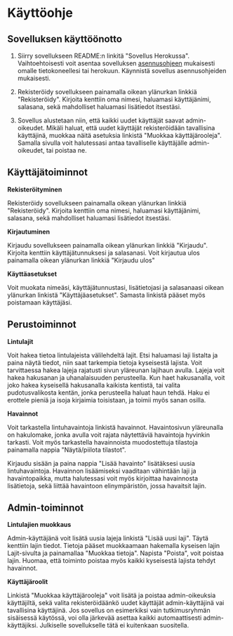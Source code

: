 # Käyttöohje

## Sovelluksen käyttöönotto

1. Siirry sovellukseen README:n linkitä "Sovellus Herokussa". Vaihtoehtoisesti voit asentaa sovelluksen [asennusohjeen](https://github.com/sonjaheikkinen/lintuhavainnot/blob/master/documentation/installation.md) mukaisesti omalle tietokoneellesi tai herokuun. Käynnistä sovellus asennusohjeiden mukaisesti. 

2. Rekisteröidy sovellukseen painamalla oikean ylänurkan linkkiä "Rekisteröidy". Kirjoita kenttiin oma nimesi, haluamasi käyttäjänimi, salasana, sekä mahdolliset haluamasi lisätiedot itsestäsi. 

3. Sovellus alustetaan niin, että kaikki uudet käyttäjät saavat admin-oikeudet. Mikäli haluat, että uudet käyttäjät rekisteröidään tavallisina käyttäjinä, muokkaa näitä asetuksia linkistä "Muokkaa käyttäjärooleja". Samalla sivulla voit halutessasi antaa tavalliselle käyttäjälle admin-oikeudet, tai poistaa ne. 

## Käyttäjätoiminnot

**Rekisteröityminen**

Rekisteröidy sovellukseen painamalla oikean ylänurkan linkkiä "Rekisteröidy". Kirjoita kenttiin oma nimesi, haluamasi käyttäjänimi, salasana, sekä mahdolliset haluamasi lisätiedot itsestäsi.

**Kirjautuminen**

Kirjaudu sovellukseen painamalla oikean ylänurkan linkkiä "Kirjaudu". Kirjoita kenttiin käyttäjätunnuksesi ja salasanasi.
Voit kirjautua ulos painamalla oikean ylänurkan linkkiä "Kirjaudu ulos"

**Käyttäasetukset**

Voit muokata nimeäsi, käyttäjätunnustasi, lisätietojasi ja salasanaasi oikean ylänurkan linkistä "Käyttäjäasetukset". Samasta linkistä pääset myös poistamaan käyttäjäsi. 

## Perustoiminnot

**Lintulajit**

Voit hakea tietoa lintulajeista välilehdeltä lajit. Etsi haluamasi laji listalta ja paina näytä tiedot, niin saat tarkempia tietoja kyseisestä lajista. Voit tarvittaessa hakea lajeja rajatusti sivun yläreunan lajihaun avulla. Lajeja voit hakea hakusanan ja uhanalaisuuden perusteella. Kun haet hakusanalla, voit joko hakea kyseisellä hakusanalla kaikista kentistä, tai valita pudotusvalikosta kentän, jonka perusteella haluat haun tehdä. Haku ei erottele pieniä ja isoja kirjaimia toisistaan, ja toimii myös sanan osilla. 

**Havainnot**

Voit tarkastella lintuhavaintoja linkistä havainnot. Havaintosivun yläreunalla on hakulomake, jonka avulla voit rajata näytettäviä havaintoja hyvinkin tarkasti. Voit myös tarkastella havainnoista muodostettuja tilastoja painamalla nappia "Näytä/piilota tilastot". 

Kirjaudu sisään ja paina nappia "Lisää havainto" lisätäksesi uusia lintuhavaintoja. Havainnon lisäämiseksi vaaditaan vähintään laji ja havaintopaikka, mutta halutessasi voit myös kirjoittaa havainnosta lisätietoja, sekä liittää havaintoon elinympäristön, jossa havaitsit lajin. 

## Admin-toiminnot

**Lintulajien muokkaus**

Admin-käyttäjänä voit lisätä uusia lajeja linkistä "Lisää uusi laji". Täytä kenttiin lajin tiedot. Tietoja pääset muokkaamaan hakemalla kyseisen lajin Lajit-sivulta ja painamallaa "Muokkaa tietoja". Napista "Poista", voit poistaa lajin. Huomaa, että toiminto poistaa myös kaikki kyseisestä lajista tehdyt havainnot. 

**Käyttäjäroolit**

Linkistä "Muokkaa käyttäjärooleja" voit lisätä ja poistaa admin-oikeuksia käyttäjiltä, sekä valita rekisteröidäänkö uudet käyttäjät admin-käyttäjinä vai tavallisina käyttäjinä. Jos sovellus on esimerkiksi vain tutkimusryhmän sisäisessä käytössä, voi olla järkevää asettaa kaikki automaattisesti admin-käyttäjiksi. Julkiselle sovellukselle tätä ei kuitenkaan suositella. 

